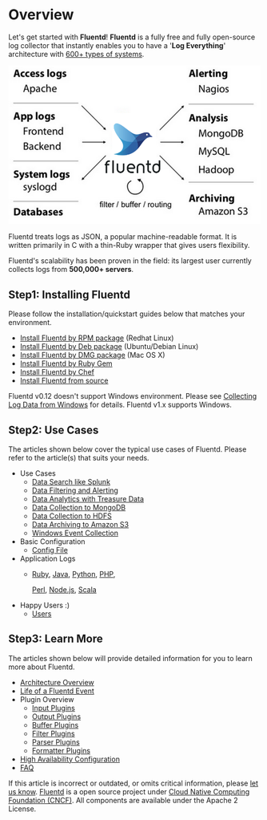 # Overview

Let's get started with **Fluentd**! **Fluentd** is a fully free and fully open-source log collector that instantly enables you to have a '**Log Everything**' architecture with [600+ types of systems](http://fluentd.org/plugin/).

![](../.gitbook/assets/fluentd-architecture%20%281%29.png)

Fluentd treats logs as JSON, a popular machine-readable format. It is written primarily in C with a thin-Ruby wrapper that gives users flexibility.

Fluentd's scalability has been proven in the field: its largest user currently collects logs from **500,000+ servers**.

## Step1: Installing Fluentd

Please follow the installation/quickstart guides below that matches your environment.

* [Install Fluentd by RPM package](../articles/install-by-rpm.md) \(Redhat Linux\)
* [Install Fluentd by Deb package](../articles/install-by-deb.md) \(Ubuntu/Debian Linux\)
* [Install Fluentd by DMG package](../articles/install-by-dmg.md) \(Mac OS X\)
* [Install Fluentd by Ruby Gem](../articles/install-by-gem.md)
* [Install Fluentd by Chef](../articles/install-by-chef.md)
* [Install Fluentd from source](../articles/install-from-source.md)

Fluentd v0.12 doesn't support Windows environment. Please see [Collecting Log Data from Windows](../use-cases/windows.md) for details. Fluentd v1.x supports Windows.

## Step2: Use Cases

The articles shown below cover the typical use cases of Fluentd. Please refer to the article\(s\) that suits your needs.

* Use Cases
  * [Data Search like Splunk](../articles/free-alternative-to-splunk-by-fluentd.md)
  * [Data Filtering and Alerting](../articles/splunk-like-grep-and-alert-email.md)
  * [Data Analytics with Treasure Data](../articles/http-to-td.md)
  * [Data Collection to MongoDB](../articles/apache-to-mongodb.md)
  * [Data Collection to HDFS](../articles/http-to-hdfs.md)
  * [Data Archiving to Amazon S3](../articles/apache-to-s3.md)
  * [Windows Event Collection](../use-cases/windows.md)
* Basic Configuration
  * [Config File](../configuration/config-file.md)
* Application Logs
  * [Ruby](../articles/ruby.md), [Java](../articles/java.md), [Python](../articles/python.md), [PHP](../articles/php.md),

    [Perl](../articles/perl.md), [Node.js](../articles/nodejs.md), [Scala](../articles/scala.md)
* Happy Users :\)
  * [Users](https://github.com/fluent/fluentd-docs-gitbook/tree/507e377b7e8e78a312dc49e76bd9a302c33fd058/articles/users.md)

## Step3: Learn More

The articles shown below will provide detailed information for you to learn more about Fluentd.

* [Architecture Overview](https://www.fluentd.org/architecture)
* [Life of a Fluentd Event](life-of-a-fluentd-event.md)
* Plugin Overview
  * [Input Plugins]()
  * [Output Plugins]()
  * [Buffer Plugins]()
  * [Filter Plugins]()
  * [Parser Plugins]()
  * [Formatter Plugins]()
* [High Availability Configuration](../deployment/high-availability.md)
* [FAQ](faq.md)

If this article is incorrect or outdated, or omits critical information, please [let us know](https://github.com/fluent/fluentd-docs-gitbook/issues?state=open). [Fluentd](http://www.fluentd.org/) is a open source project under [Cloud Native Computing Foundation \(CNCF\)](https://cncf.io/). All components are available under the Apache 2 License.

